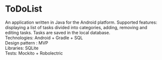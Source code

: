 # ToDoList
An application written in Java for the Android platform. 
Supported features: displaying a list of tasks divided into categories, adding, removing and editing tasks. 
Tasks are saved in the local database. <br />
Technologies: Android + Gradle + SQL <br />
Design pattern : MVP <br />
Libraries: SQLite <br />
Tests: Mockito + Robolectric <br />
